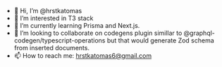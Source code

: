 - 👋 Hi, I’m @hrstkatomas
- 👀 I’m interested in T3 stack
- 🌱 I’m currently learning Prisma and Next.js.
- 💞️ I’m looking to collaborate on codegens plugin simillar to @graphql-codegen/typescript-operations but that would generate Zod schema from inserted documents.
- 📫 How to reach me: hrstkatomas6@gmail.com

<!---
hrstkatomas/hrstkatomas is a ✨ special ✨ repository because its `README.md` (this file) appears on your GitHub profile.
You can click the Preview link to take a look at your changes.
--->
